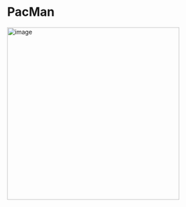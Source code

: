# PacMan
<img width="401" alt="image" src="https://github.com/user-attachments/assets/5fed113c-0352-494b-b885-731e9d597d43" />
